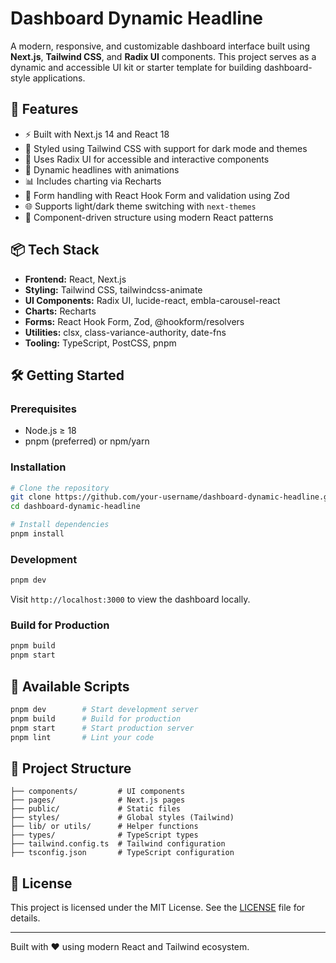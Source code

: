 # Dashboard Dynamic Headline

A modern, responsive, and customizable dashboard interface built using **Next.js**, **Tailwind CSS**, and **Radix UI** components. This project serves as a dynamic and accessible UI kit or starter template for building dashboard-style applications.

## 🚀 Features

- ⚡ Built with Next.js 14 and React 18
- 🎨 Styled using Tailwind CSS with support for dark mode and themes
- 🧩 Uses Radix UI for accessible and interactive components
- 🔁 Dynamic headlines with animations
- 📊 Includes charting via Recharts
- 🔐 Form handling with React Hook Form and validation using Zod
- 🌐 Supports light/dark theme switching with `next-themes`
- 🧱 Component-driven structure using modern React patterns

## 📦 Tech Stack

- **Frontend:** React, Next.js
- **Styling:** Tailwind CSS, tailwindcss-animate
- **UI Components:** Radix UI, lucide-react, embla-carousel-react
- **Charts:** Recharts
- **Forms:** React Hook Form, Zod, @hookform/resolvers
- **Utilities:** clsx, class-variance-authority, date-fns
- **Tooling:** TypeScript, PostCSS, pnpm

## 🛠️ Getting Started

### Prerequisites

- Node.js ≥ 18
- pnpm (preferred) or npm/yarn

### Installation

```bash
# Clone the repository
git clone https://github.com/your-username/dashboard-dynamic-headline.git
cd dashboard-dynamic-headline

# Install dependencies
pnpm install
```

### Development

```bash
pnpm dev
```

Visit `http://localhost:3000` to view the dashboard locally.

### Build for Production

```bash
pnpm build
pnpm start
```

## 🧪 Available Scripts

```bash
pnpm dev        # Start development server
pnpm build      # Build for production
pnpm start      # Start production server
pnpm lint       # Lint your code
```

## 📁 Project Structure

```
├── components/         # UI components
├── pages/              # Next.js pages
├── public/             # Static files
├── styles/             # Global styles (Tailwind)
├── lib/ or utils/      # Helper functions
├── types/              # TypeScript types
├── tailwind.config.ts  # Tailwind configuration
├── tsconfig.json       # TypeScript configuration
```

## 📄 License

This project is licensed under the MIT License. See the [LICENSE](./LICENSE) file for details.

---

Built with ❤️ using modern React and Tailwind ecosystem.
